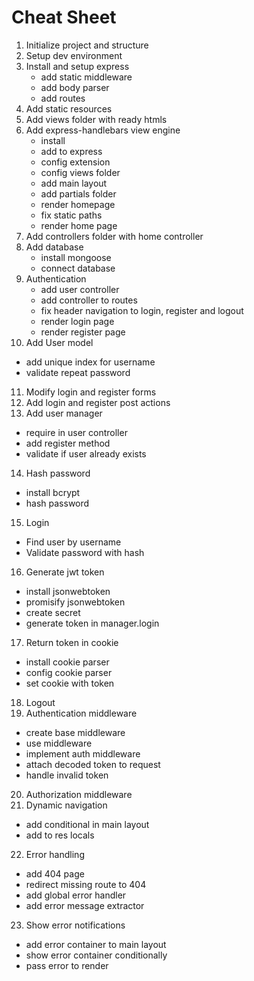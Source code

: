 # Cheat Sheet

1. Initialize project and structure
2. Setup dev environment
3. Install and setup express
   * add static middleware
   * add body parser
   * add routes
4. Add static resources
5. Add views folder with ready htmls
6. Add express-handlebars view engine
   * install
   * add to express
   * config extension
   * config views folder
   * add main layout
   * add partials folder
   * render homepage
   * fix static paths
   * render home page
7. Add controllers folder with home controller
8. Add database
   * install mongoose
   * connect database
9. Authentication
   * add user controller
   * add controller to routes
   * fix header navigation to login, register and logout
   * render login page
   * render register page
10. Add User model
   * add unique index for username
   * validate repeat password
11. Modify login and register forms
12. Add login and register post actions
13. Add user manager
   * require in user controller
   * add register method 
   * validate if user already exists
14. Hash password
   * install bcrypt
   * hash password
15. Login
   * Find user by username
   * Validate password with hash
16. Generate jwt token
   * install jsonwebtoken
   * promisify jsonwebtoken
   * create secret
   * generate token in manager.login
17. Return token in cookie
   * install cookie parser
   * config cookie parser
   * set cookie with token
18. Logout
19. Authentication middleware
   * create base middleware
   * use middleware
   * implement auth middleware
   * attach decoded token to request
   * handle invalid token
20. Authorization middleware
21. Dynamic navigation
   * add conditional in main layout
   * add to res locals
22. Error handling
   * add 404 page
   * redirect missing route to 404
   * add global error handler
   * add error message extractor
23. Show error notifications
   * add error container to main layout
   * show error container conditionally
   * pass error to render